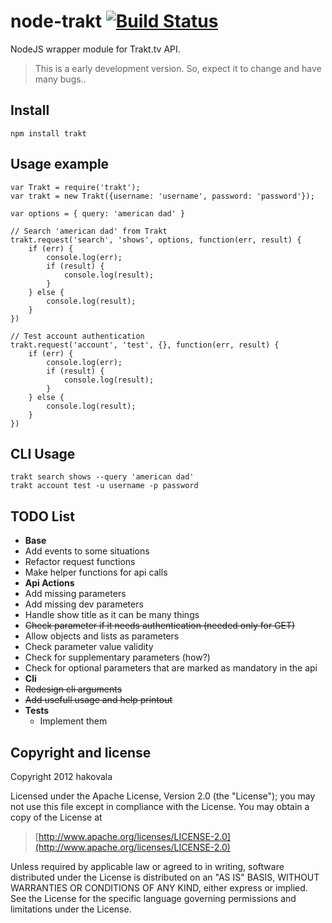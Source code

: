 node-trakt [![Build Status](https://travis-ci.org/hakovala/node-trakt.png?branch=master)](https://travis-ci.org/hakovala/node-trakt)
=====

NodeJS wrapper module for Trakt.tv API.

> This is a early development version. So, expect it to change and have many bugs..

## Install
	npm install trakt

## Usage example
	var Trakt = require('trakt');
	var trakt = new Trakt({username: 'username', password: 'password'}); 

	var options = { query: 'american dad' }

	// Search 'american dad' from Trakt
	trakt.request('search', 'shows', options, function(err, result) {
		if (err) {
			console.log(err);
			if (result) {
				console.log(result);
			}
		} else {
			console.log(result);
		}
	})

	// Test account authentication
	trakt.request('account', 'test', {}, function(err, result) {
		if (err) {
			console.log(err);
			if (result) {
				console.log(result);
			}
		} else {
			console.log(result);
		}
	})

## CLI Usage
	trakt search shows --query 'american dad'
	trakt account test -u username -p password

## TODO List
 - **Base**
  - Add events to some situations
  - Refactor request functions
  - Make helper functions for api calls
 - **Api Actions**
  - Add missing parameters
  - Add missing dev parameters
  - Handle show title as it can be many things
  - ~~Check parameter if it needs authentication (needed only for GET)~~
  - Allow objects and lists as parameters
  - Check parameter value validity
  - Check for supplementary parameters (how?)
  - Check for optional parameters that are marked as mandatory in the api
 - **Cli**
  - ~~Redesign cli arguments~~
  - ~~Add usefull usage and help printout~~
 - **Tests**
 	- Implement them

## Copyright and license

Copyright 2012 hakovala

Licensed under the Apache License, Version 2.0 (the "License");
you may not use this file except in compliance with the License.
You may obtain a copy of the License at

> [http://www.apache.org/licenses/LICENSE-2.0](http://www.apache.org/licenses/LICENSE-2.0)

Unless required by applicable law or agreed to in writing, software
distributed under the License is distributed on an "AS IS" BASIS,
WITHOUT WARRANTIES OR CONDITIONS OF ANY KIND, either express or implied.
See the License for the specific language governing permissions and
limitations under the License.

